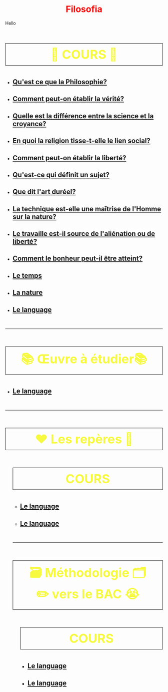 <meta charset="utf-8" />
<html>
 <head><style>
    #para1{
        text-align:center;
        color:red
    }
    #para2{
        font-size:40;
        text-align:center;
        color:#F6F93F;
    }
 </style></head>
 <body>
 <h1 id="para1">Filosofia</h1>
 <p>Hello</p>
 <h3 id="para2" style="border: 1px solid black; padding: 10px;"> 📝  COURS  📝 </h3>
   <ul>
     <li>
         <h2><a href="https://23tr-an05.github.io/qu-est-q-la-filo/">Qu'est ce que la Philosophie?</a></h2>
     </li>
     <li>
         <h2><a href="https://23tr-an05.github.io/V-rit-/">Comment peut-on établir la vérité?</a></h2>
     </li>
     <li>
         <h2><a href=" ">Quelle est la différence entre la science et la croyance?</a></h2>
     </li>
     <li>
         <h2><a href=" ">En quoi la religion tisse-t-elle le lien social?</a></h2>
     </li>
     <li>
         <h2><a href=" ">Comment peut-on établir la liberté?</a></h2>
     </li>
     <li>
         <h2><a href=" ">Qu'est-ce qui définit un sujet?</a></h2>
     </li>
    <li>
         <h2><a href=" ">Que dit l'art duréel?</a></h2>
     </li>
    <li>
         <h2><a href=" ">La technique est-elle une maîtrise de l'Homme sur la nature?</a></h2>
     </li>
    <li>
         <h2><a href=" ">Le travaille est-il source de l'aliénation ou de liberté? </a></h2>
     </li>
    <li>
         <h2><a href=" ">Comment le bonheur peut-il être atteint?</a></h2>
     </li>
    <li>
         <h2><a href=" ">Le temps</a></h2>
     </li>
    <li>
    <h2><a href=" ">La nature</a></h2>
     </li>
    <li>
         <h2><a href=" ">Le language</a></h2>
     </li>
    </ul>
 <br>
 <hr>
 <h3 id="para2" style="border: 1px solid black; padding: 10px;">📚 Œuvre à étudier📚 </h3>
   <ul>
    <li>
         <h2><a href=" ">Le language</a></h2>
     </li>
    </ul>
    <br>
 <hr>
 <h3 id="para2" style="border: 1px solid black; padding: 10px;"> ❤️ Les repères 🤯 </h3>
   <ul>
     <h3 id="para2" style="border: 1px solid black; padding: 10px;"> COURS </h3>
   <ul>
    <li>
         <h2><a href=" ">Le language</a></h2>
     </li>
    <li>
         <h2><a href=" ">Le language</a></h2>
     </li>
    </ul>
    <br>
 <hr>
 <h3 id="para2" style="border: 1px solid black; padding: 10px;">🗃️ Méthodologie 🗂️<br> ✏️ vers le BAC 😭</h3>
   <ul>
     <h3 id="para2" style="border: 1px solid black; padding: 10px;"> COURS </h3>
   <ul>
    <li>
         <h2><a href=" ">Le language</a></h2>
     </li>
    <li>
         <h2><a href=" ">Le language</a></h2>
     </li>
    </ul>
 </body>
</html>